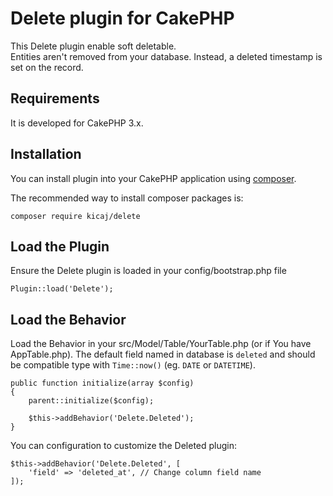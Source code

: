 # Delete plugin for CakePHP

This Delete plugin enable soft deletable.  
Entities aren't removed from your database. Instead, a deleted timestamp is set on the record.

## Requirements

It is developed for CakePHP 3.x.

## Installation

You can install plugin into your CakePHP application using [composer](http://getcomposer.org).

The recommended way to install composer packages is:

```
composer require kicaj/delete
```

Load the Plugin
-----------

Ensure the Delete plugin is loaded in your config/bootstrap.php file

```
Plugin::load('Delete');
```

Load the Behavior
---------------------

Load the Behavior in your src/Model/Table/YourTable.php (or if You have AppTable.php). The default field named in database is `deleted` and should be compatible type with `Time::now()` (eg. `DATE` or `DATETIME`).

```
public function initialize(array $config)
{
    parent::initialize($config);

    $this->addBehavior('Delete.Deleted');
}
```
You can configuration to customize the Deleted plugin:
```
$this->addBehavior('Delete.Deleted', [
    'field' => 'deleted_at', // Change column field name
]);
```
